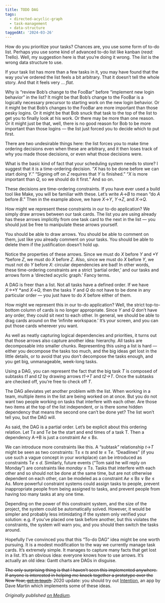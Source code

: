 ```yaml
---
title: TODO DAG
tags:
  - directed-acyclic-graph
  - task-management
  - data-structure
taggedAt: '2024-03-26'
---
```


How do you prioritize your tasks?
Chances are,
you use some form of to-do list.
Perhaps you use some kind of advanced to-do list like kanban (*read:* Trello).
Well,
my suggestion here is that you’re doing it wrong.
The *list* is the wrong data structure to use.

If your task list has more than a few tasks in it,
you may have found that the way you’ve ordered the list feels a bit arbitrary.
That it doesn’t tell the whole story.
And that it feels very … *flat*.

Why is “review Bob’s change to the FooBar” before “implement new login behavior” in the list?
It might be that Bob’s change to the FooBar is a logically necessary precursor to starting work on the new login behavior.
Or it might be that Bob’s changes to the FooBar are more important than those pesky logins.
Or it might be that Bob snuck that task to the top of the list to get you to finally look at his work.
Or there may be more than one reason.
Or it might just be that,
well,
there is no good reason for Bob to be more important than those logins —
the list just forced you to decide which to put first.

There are two undesirable things here:
the list forces you to make time ordering decisions
even when these are arbitrary,
and it then loses track of why you made those decisions,
or even what those decisions were.

What is the basic kind of fact
that your scheduling system needs to store?
I suggest that it is a time-ordering decision.
“*X* has to be done before we can start doing *Y*.”
“Signing off on *Z* requires that *Y* is finished.”
“*X* is more important than *Q*, so we should do it first.”
And so on.

These decisions are time-ordering constraints.
If you have ever used a build tool like Make,
you will be familiar with these.
Let’s write *A*→*B* to mean “do *A* before *B*.”
Then in the example above, we have *X*→*Y*, *Y*→*Z*, and *X*→*Q*.

How might we represent these constraints in our to-do application?
We simply draw arrows between our task cards.
The list you are using
already has these arrows implicitly
from one task card to the next in the list —
you should just be free to manipulate these arrows yourself.

You should be able to draw arrows.
You should be able to comment on them,
just like you already comment on your tasks.
You should be able to delete them if the justification doesn’t hold up.

Notice the properties of these arrows.
Since we must do *X* before *Y* and *Y *before *Z*,
we must do *X* before *Z*.
Also, since we must do *X* before *Y*,
we must not do *Y* before *X*:
circular dependencies are bad!
In other words, these time-ordering constraints are a strict ‘partial order,’
and our tasks and arrows form a ‘directed acyclic graph.’
Fancy terms.

A DAG is freer than a list.
Not all tasks have a defined order.
If we have *X*→*Y *and *X*→*Q*,
then the tasks *Y* and *Q* do not have to be done in any particular order —
you just have to do *X* before either of them.

How might we represent this in our to-do application?
Well, the strict top-to-bottom column of cards is no longer appropriate.
Since *Y* and *Q* don’t have any order,
they could sit next to each other.
In general,
we should be able to drag cards around on the ‘infinite workspace.’
It’s your screen,
and you can put those cards wherever you want.

As well as neatly capturing logical dependencies and priorities,
it turns out that those arrows also capture another idea: hierarchy.
All tasks are decomposable into smaller chunks.
Representing this using a list is hard —
either you decompose the tasks too much,
and the big ideas get lost in the little details,
or to avoid that you don’t decompose the tasks enough,
and you get big, unmanageable, week-long tasks.

Using a DAG,
you can represent the fact that
the big task *T* is composed of subtasks *t1* and *t2* by drawing arrows *t1→T* and *t2→T*.
Once the subtasks are checked off,
you’re free to check off *T*.

The DAG alleviates yet another problem with the list.
When working in a team,
multiple items in the list are being worked on at once.
But you do not want two people working on tasks that interfere with each other.
Are those two items at the top of the list independent,
or is there some hidden dependency that means the second one can’t be done yet?
The list won’t tell you,
but the DAG will.

As said, the DAG is a partial order.
Let’s be explicit about this ordering relation.
Let T*s* and T*e* be the start and end times of a task T.
Then a dependency A→B is just a constraint A*e* ≤ B*s*.

We can introduce more constraints like this.
A “subtask” relationship *t*→*T*
might be seen as two constraints:
T*s* ≤ *ts* and *te* ≤ T*e*.
“Deadlines” (if you use such a vague concept in your workplace)
can be introduced as constraints T*e* ≤ *d*.
Similarly, future events (“Tom said he will reply on Monday”)
are constraints like *monday* ≤ T*s*.
Tasks that interfere with each other and so should not be done at the same time,
but are not otherwise dependent on each other,
can be modeled as a constraint A*e* ≤ B*s* ∨ B*e* ≤ A*s*.
More powerful constraint systems could assign tasks to people,
prevent inappropriate people from being assigned to tasks,
and prevent people from having too many tasks at any one time.

Depending on the power of this constraint system,
and the size of the project,
the system could be automatically solved.
However,
it would be simpler and probably less intimidating
if the system only verified your solution:
e.g. if you’ve placed one task before another,
but this violates the constraints,
the system will warn you,
and you should then switch the tasks around.

Hopefully I’ve convinced you that this “To-do DAG” idea might be one worth pursuing.
It is a modest modification to the way we currently manage task cards.
It’s extremely simple.
It manages to capture many facts that get lost in a list.
It’s an obvious idea: everyone knows how to use arrows.
It’s actually an old idea: Gantt charts are DAGs in disguise.

~~The only surprising thing is that I haven’t seen this implemented anywhere.
If anyone is interested in helping me knock together a prototype over the New Year,
[get in touch](mailto:jameshfisher@gmail.com).~~
2020 update: you should try out [Intention](https://about.i.ntention.app/),
an app by Dave Martin which implements some of these ideas.

_Originally published [on Medium](https://medium.com/@MrJamesFisher/tododag-bc895957733d)._
